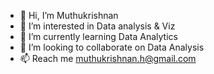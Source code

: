 - 👋 Hi, I’m Muthukrishnan
- 👀 I’m interested in Data analysis & Viz
- 🌱 I’m currently learning Data Analytics
- 💞️ I’m looking to collaborate on Data Analysis
- 📫 Reach me muthukrishnan.h@gmail.com

<!---
4kreesh/4kreesh is a ✨ special ✨ repository because its `README.md` (this file) appears on your GitHub profile.
You can click the Preview link to take a look at your changes.
--->

